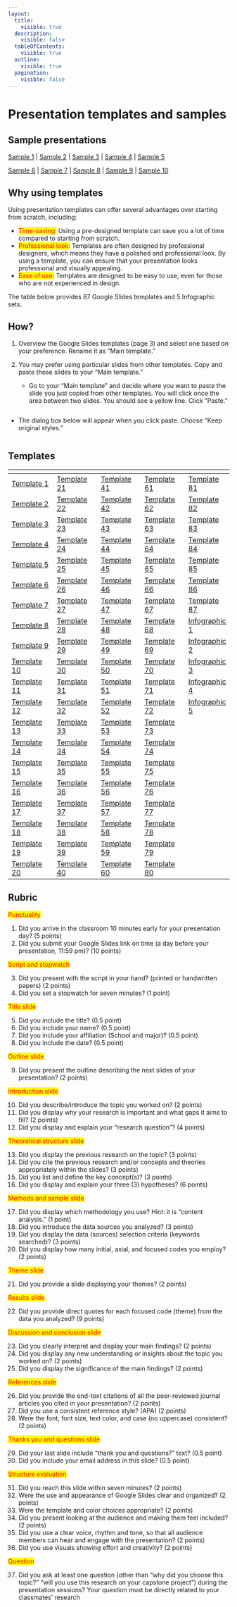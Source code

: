 ```yaml
---
layout:
  title:
    visible: true
  description:
    visible: false
  tableOfContents:
    visible: true
  outline:
    visible: true
  pagination:
    visible: false
---
```


# Presentation templates and samples

## Sample presentations

[Sample 1](https://docs.google.com/presentation/d/1k4EHEUQvzH2piIsJips1HsWTcH6PLlXE?rtpof=true\&usp=drive\_fs)   |   [Sample 2](https://docs.google.com/presentation/d/1kcW76bm7DAqRHEqpfvcm8FvYQLWmkQ9D?rtpof=true\&usp=drive\_fs)   |   [Sample 3](https://docs.google.com/presentation/d/1kt3-tw-G7mF9UUpkFhvrZ3XXVcPxClW6?rtpof=true\&usp=drive\_fs)   |   [Sample 4](https://docs.google.com/presentation/d/1kXC5vQ754Pc7teIpOr-8wVzo4NyUnt01?rtpof=true\&usp=drive\_fs)   |   [Sample 5](https://docs.google.com/presentation/d/1k2usKsZLw-2yTJFX-BVYGJErqMAGyD3I?rtpof=true\&usp=drive\_fs)

[Sample 6](https://docs.google.com/presentation/d/1k\_BQzEE5YNEYR-q2RngueEQPZPSvcvaj?rtpof=true\&usp=drive\_fs)   |   [Sample 7](https://docs.google.com/presentation/d/1kAarNwTj0bTZOCkKV-40MDQDXR20Wqj\_?rtpof=true\&usp=drive\_fs)   |   [Sample 8](https://docs.google.com/presentation/d/1kiD-5zA4HPgiMteyVSDf6zVJ38p2fG\_J?rtpof=true\&usp=drive\_fs)   |   [Sample 9](https://docs.google.com/presentation/d/1kUGhuyD4bkSinnG-rSG\_I4OHxelrwuVW?rtpof=true\&usp=drive\_fs)   |   [Sample 10](https://docs.google.com/presentation/d/1klmKVTIKIZMDnHy1YwTIv\_mbie9sQH5e?rtpof=true\&usp=drive\_fs)

## Why using templates

Using presentation templates can offer several advantages over starting from scratch, including:

* <mark style="color:red;">Time-saving:</mark> Using a pre-designed template can save you a lot of time compared to starting from scratch.&#x20;
* <mark style="color:red;">Professional look:</mark> Templates are often designed by professional designers, which means they have a polished and professional look. By using a template, you can ensure that your presentation looks professional and visually appealing.
* <mark style="color:red;">Ease of use:</mark> Templates are designed to be easy to use, even for those who are not experienced in design.&#x20;

The table below provides 87 Google Slides templates and 5 Infographic sets.

## How?

1. Overview the Google Slides templates (page 3) and select one based on your preference. Rename it as “Main template.”
2.  You may prefer using particular slides from other templates. Copy and paste those slides to your “Main template.”

    * Go to your “Main template” and decide where you want to paste the slide you just copied from other templates. You will click once the area between two slides. You should see a yellow line. Click “Paste.”



    <figure><img src="https://lh6.googleusercontent.com/1aWvcro0Auj09xH6B66KAI00X-5WnXjKWhBgK8WEWwAY6xSisvbR1mn-S7zMY-fs5g0kmIWW-svqdk5NLhDQfgCh5kGbsBmSsxHb_L8sCNgYrKL8eVTCD94IdJ1S9oIMVw6ms267trQjMbsXyLxxDJ8" alt=""><figcaption></figcaption></figure>

* The dialog box below will appear when you click paste. Choose “Keep original styles.”

<figure><img src="https://lh6.googleusercontent.com/lc9afSmjtiQazXhaC-i6amxAO0NqdVVgTCsjLHB6-k7bTwnvBCJ-nmH2KBpvitRwtH68coo5u3vxph1yZDZLuqiHXqLoMfi7XG_aYpJFfN3YJwR447f149ZF4t0pXQx91rnisjsuLV4mw4l5xgAqEQ0" alt=""><figcaption></figcaption></figure>

## Templates

<table data-header-hidden><thead><tr><th width="146"></th><th width="135"></th><th width="131"></th><th width="134"></th><th></th></tr></thead><tbody><tr><td><a href="https://docs.google.com/presentation/d/1l8U-5iMhQQ_ZaZP9Nv-EPrOcyWj-jcm0?rtpof=true&#x26;usp=drive_fs">Template 1</a></td><td><a href="https://docs.google.com/presentation/d/1lpznVwqkoIRvnZIzDw4al0V0DGUUgdBd?rtpof=true&#x26;usp=drive_fs">Template 21</a></td><td><a href="https://docs.google.com/presentation/d/1ntMyNu4bNaV6cWa4TsmyGO5U9AUqVBQl?rtpof=true&#x26;usp=drive_fs">Template 41</a></td><td><a href="https://docs.google.com/presentation/d/1pSzQ8dfyJh0D8rEaw1SUyiVMNoBvR_0Z?rtpof=true&#x26;usp=drive_fs">Template 61</a></td><td><a href="https://docs.google.com/presentation/d/1pe91ejUB7TLtd9LiMbCpywZU6BniMvUq?rtpof=true&#x26;usp=drive_fs">Template 81</a></td></tr><tr><td><a href="https://docs.google.com/presentation/d/1lLAC8YS4jwZRNYiJ8RGZEdmPgHi7BzZW?rtpof=true&#x26;usp=drive_fs">Template 2</a></td><td><a href="https://docs.google.com/presentation/d/1mMecLTUkQqG2RBzBtCIWgLHQ_4OwMY_K?rtpof=true&#x26;usp=drive_fs">Template 22</a></td><td><a href="https://docs.google.com/presentation/d/1oAv2xJU04K26IOy505oeMpZoX0gbEFXS?rtpof=true&#x26;usp=drive_fs">Template 42</a></td><td><a href="https://docs.google.com/presentation/d/1ozWquI0C8Ai5gfXhKSg7ary9jJM0MddN?rtpof=true&#x26;usp=drive_fs">Template 62</a></td><td><a href="https://docs.google.com/presentation/d/1qT-xmDoGjXF6VvYJEr8-lKpKPJf0zjK4?rtpof=true&#x26;usp=drive_fs">Template 82</a></td></tr><tr><td><a href="https://docs.google.com/presentation/d/1l_zhC87IwvX6Ch4v6JOWeKGruxh8byjb?rtpof=true&#x26;usp=drive_fs">Template 3</a></td><td><a href="https://docs.google.com/presentation/d/1loiS2TWovr2Zb1ZiQF6QfdGTZjlBMEif?rtpof=true&#x26;usp=drive_fs">Template 23</a></td><td><a href="https://docs.google.com/presentation/d/1nrPi3Fm-wpAFN_o-DE4RH2KjdhmCM5eO?rtpof=true&#x26;usp=drive_fs">Template 43</a></td><td><a href="https://docs.google.com/presentation/d/1orOovkZbk3qTmSvubL6V4yzlB2McVE69?rtpof=true&#x26;usp=drive_fs">Template 63</a></td><td><a href="https://docs.google.com/presentation/d/1qBC7plc4eNpPGFlvd4IFThkQ3tJJ3GrM?rtpof=true&#x26;usp=drive_fs">Template 83</a></td></tr><tr><td><a href="https://docs.google.com/presentation/d/1l-CpfCVteADiQ-D4ORo4mj92bI1adxiA?rtpof=true&#x26;usp=drive_fs">Template 4</a></td><td><a href="https://docs.google.com/presentation/d/1m6y1ooJnIZ695gTcAKN7_zROnW0kO8ye?rtpof=true&#x26;usp=drive_fs">Template 24</a></td><td><a href="https://docs.google.com/presentation/d/1oAhKxQic61EeSbvK24LM0M-RipMN_EUp?rtpof=true&#x26;usp=drive_fs">Template 44</a></td><td><a href="https://docs.google.com/presentation/d/1ovJ0sTVRNz_Dhatn51ZtI12qOqw6o1xe?rtpof=true&#x26;usp=drive_fs">Template 64</a></td><td><a href="https://docs.google.com/presentation/d/1q5XYR21kkfItgeXFcZpDwuzrn76vG6r1?rtpof=true&#x26;usp=drive_fs">Template 84</a></td></tr><tr><td><a href="https://docs.google.com/presentation/d/1kzZHJuO1K3VY3USpgt4GOD5yP-vpodSE?rtpof=true&#x26;usp=drive_fs">Template 5</a></td><td><a href="https://docs.google.com/presentation/d/1lhRcxf85tkQRGynlnwnzp6RzkU-QF0Rq?rtpof=true&#x26;usp=drive_fs">Template 25</a></td><td><a href="https://docs.google.com/presentation/d/1nbhD19EfLUB-EYjIKOfCPBjQnfVK2QlN?rtpof=true&#x26;usp=drive_fs">Template 45</a></td><td><a href="https://docs.google.com/presentation/d/1pXM1ua1Uc0m-omB7DTbSQdyDEZ1yQCA6?rtpof=true&#x26;usp=drive_fs">Template 65</a></td><td><a href="https://docs.google.com/presentation/d/1qUToO7VqIhVkVHORgPzHLR9s21My_cTy?rtpof=true&#x26;usp=drive_fs">Template 85</a></td></tr><tr><td><a href="https://docs.google.com/presentation/d/1kzNPsJoFa76dRUzeGVLGpiAjzLuWnr52?rtpof=true&#x26;usp=drive_fs">Template 6</a></td><td><a href="https://docs.google.com/presentation/d/1mOistI1g5kOykUI9ctLahY-GqXzKMv6l?rtpof=true&#x26;usp=drive_fs">Template 26</a></td><td><a href="https://docs.google.com/presentation/d/1nYryPWBUxdNRBRDmJ2WXQdjkzwfrRtlk?rtpof=true&#x26;usp=drive_fs">Template 46</a></td><td><a href="https://docs.google.com/presentation/d/1pFn2jFkDtieZ7FhT6yQjshWHrI9TjjhS?rtpof=true&#x26;usp=drive_fs">Template 66</a></td><td><a href="https://docs.google.com/presentation/d/1pc6Nz1pFVxhx1VtwdRRxv4UbHROslxTt?rtpof=true&#x26;usp=drive_fs">Template 86</a></td></tr><tr><td><a href="https://docs.google.com/presentation/d/1ldD6gy1L8rFo35liRE0QXJSTzRauKn93?rtpof=true&#x26;usp=drive_fs">Template 7</a></td><td><a href="https://docs.google.com/presentation/d/1lvDXScxAwlD0Kxloh7k1RWyXy1udN9IX?rtpof=true&#x26;usp=drive_fs">Template 27</a></td><td><a href="https://docs.google.com/presentation/d/1nn3JdtMg--1MhfvoU57FzQUrhhO99oRM?rtpof=true&#x26;usp=drive_fs">Template 47</a></td><td><a href="https://docs.google.com/presentation/d/1ot9d-3NhqzZgkdtgzsUv3tn9lMBg8ikH?rtpof=true&#x26;usp=drive_fs">Template 67</a></td><td><a href="https://docs.google.com/presentation/d/1pkVhQe0ivlSPwmC97QckqBNdAW2Xm2HY?rtpof=true&#x26;usp=drive_fs">Template 87</a></td></tr><tr><td><a href="https://docs.google.com/presentation/d/1lMU_yfKwtGoZTKhl74odNTl1lrNZbvf6?rtpof=true&#x26;usp=drive_fs">Template 8</a></td><td><a href="https://docs.google.com/presentation/d/1mAC_ASKSPQHlSgCNv_wm6UUwlT7TvCvU?rtpof=true&#x26;usp=drive_fs">Template 28</a></td><td><a href="https://docs.google.com/presentation/d/1o98rEPWrZ-kTQxrhwtZHexeb2uvI9AmF?rtpof=true&#x26;usp=drive_fs">Template 48</a></td><td><a href="https://docs.google.com/presentation/d/1ozsxA7P3X9ahXKmzU6Kf4C_I6S7OzsQO?rtpof=true&#x26;usp=drive_fs">Template 68</a></td><td><a href="https://docs.google.com/presentation/d/1qenv-s9s4ZBvCEehsI0NgEk6ogkxRKyA?rtpof=true&#x26;usp=drive_fs">Infographic 1</a></td></tr><tr><td><a href="https://docs.google.com/presentation/d/1lJ7gXkDzSLPFqV-JnVeGQ7u_QUscoXOg?rtpof=true&#x26;usp=drive_fs">Template 9</a></td><td><a href="https://docs.google.com/presentation/d/1n7yVuDpmlJbvs_dExyhpHOtmojcDUy_x?rtpof=true&#x26;usp=drive_fs">Template 29</a></td><td><a href="https://docs.google.com/presentation/d/1nqkQb8A0ufUFnsOGkekJGHmEKrc_qtzH?rtpof=true&#x26;usp=drive_fs">Template 49</a></td><td><a href="https://docs.google.com/presentation/d/1pQNrtXT9wdhzeh4K2QYBMFvhvFV_bpnq?rtpof=true&#x26;usp=drive_fs">Template 69</a></td><td><a href="https://docs.google.com/presentation/d/1q--VAMaF9EreekPVfWxvlZG4SwNk9_LZ?rtpof=true&#x26;usp=drive_fs">Infographic 2</a></td></tr><tr><td><a href="https://docs.google.com/presentation/d/1kujZqKjjfhc84doucoNSwakvmRhWonya?rtpof=true&#x26;usp=drive_fs">Template 10</a></td><td><a href="https://docs.google.com/presentation/d/1nDmysJDaIgP7K9nsnlyC58YhDpX9oWsy?rtpof=true&#x26;usp=drive_fs">Template 30</a></td><td><a href="https://docs.google.com/presentation/d/1o9WDGFVeoNi74mVlRtTibAk2LlLr2f-X?rtpof=true&#x26;usp=drive_fs">Template 50</a></td><td><a href="https://docs.google.com/presentation/d/1p6w30az8hOzbQeX1ZTyBr1GpVNm9UToE?rtpof=true&#x26;usp=drive_fs">Template 70</a></td><td><a href="https://docs.google.com/presentation/d/1pc7hGMoWF3MumUh1Y1AO8SEhZjoNpGVL?rtpof=true&#x26;usp=drive_fs">Infographic 3</a></td></tr><tr><td><a href="https://docs.google.com/presentation/d/1mKGnVAgOgBfPUA0gntgSZil2NV30T8lo?rtpof=true&#x26;usp=drive_fs">Template 11</a></td><td><a href="https://docs.google.com/presentation/d/1nL7wXga7pe2L1R6gPXYlv_K8cXu1-yAU?rtpof=true&#x26;usp=drive_fs">Template 31</a></td><td><a href="https://docs.google.com/presentation/d/1oNt3Mss92v94KICwrFryPpxukDG4CTKV?rtpof=true&#x26;usp=drive_fs">Template 51</a></td><td><a href="https://docs.google.com/presentation/d/1qGNrGXhCPwF70sqEF68guHcWhAYUouU0?rtpof=true&#x26;usp=drive_fs">Template 71</a></td><td><a href="https://docs.google.com/presentation/d/1qSBRTDRogVJwuBBuh6fipvFeORAJBbKl?rtpof=true&#x26;usp=drive_fs">Infographic 4</a></td></tr><tr><td><a href="https://docs.google.com/presentation/d/1lvu_3BT5AJOMH_bjedN7OoW4zi9jW-Mu?rtpof=true&#x26;usp=drive_fs">Template 12</a></td><td><a href="https://docs.google.com/presentation/d/1n3X0Zf9hZ-E4CL2GlZj9TbqLysFF9o0J?rtpof=true&#x26;usp=drive_fs">Template 32</a></td><td><a href="https://docs.google.com/presentation/d/1ogHU1ZULbfpXg6LdSuuU425wsGUej4EZ?rtpof=true&#x26;usp=drive_fs">Template 52</a></td><td><a href="https://docs.google.com/presentation/d/1pe8rFeNuvSv8ROT367NYF7FYeL1xy-Yk?rtpof=true&#x26;usp=drive_fs">Template 72</a></td><td><a href="https://docs.google.com/presentation/d/1p_5fyWj5i4ka17KP2LYMDwqJC4fY1iU8?rtpof=true&#x26;usp=drive_fs">Infographic 5</a></td></tr><tr><td><a href="https://docs.google.com/presentation/d/1lzArWmbro1pwWBN6Jw-nCcGzg6Sa1S9i?rtpof=true&#x26;usp=drive_fs">Template 13</a></td><td><a href="https://docs.google.com/presentation/d/1mwiEI3Oj4yv2oJcSKtTVMOzILDm0z6xn?rtpof=true&#x26;usp=drive_fs">Template 33</a></td><td><a href="https://docs.google.com/presentation/d/1oE2WQzjc_waWeAF4MxkPGfkxhnRC-TsG?rtpof=true&#x26;usp=drive_fs">Template 53</a></td><td><a href="https://docs.google.com/presentation/d/1qg33AIIKzp8mimHMCNxk4zkJRbz6niyp?rtpof=true&#x26;usp=drive_fs">Template 73</a></td><td></td></tr><tr><td><a href="https://docs.google.com/presentation/d/1mFqKPXoyG99JtvPAbLr9VcAihnce6-ER?rtpof=true&#x26;usp=drive_fs">Template 14</a></td><td><a href="https://docs.google.com/presentation/d/1nIMSRsAjiBMYw6UX5HK_Ya9cq1FqRayB?rtpof=true&#x26;usp=drive_fs">Template 34</a></td><td><a href="https://docs.google.com/presentation/d/1ohQNxvEA06H9-G-MndwzsTYAULtAHxin?rtpof=true&#x26;usp=drive_fs">Template 54</a></td><td><a href="https://docs.google.com/presentation/d/1prnS2rRBIREkWo96iBPjQiHMjt2v-mqk?rtpof=true&#x26;usp=drive_fs">Template 74</a></td><td></td></tr><tr><td><a href="https://docs.google.com/presentation/d/1mSBEAx3HojXgFVBk5Go67oR9EZSFsmSL?rtpof=true&#x26;usp=drive_fs">Template 15</a></td><td><a href="https://docs.google.com/presentation/d/1nJxNpJ9mNXPbvLQvzHiOILMEKa-kH97D?rtpof=true&#x26;usp=drive_fs">Template 35</a></td><td><a href="https://docs.google.com/presentation/d/1oPlPyoW9PlfubwjCZle2tLqWETvozyAM?rtpof=true&#x26;usp=drive_fs">Template 55</a></td><td><a href="https://docs.google.com/presentation/d/1qClk-8VspQ615OPTDDOqZBkJDulFo4RO?rtpof=true&#x26;usp=drive_fs">Template 75</a></td><td></td></tr><tr><td><a href="https://docs.google.com/presentation/d/1maLYPZXc6hwooWqqtA3Mw5I2-sTLrTSk?rtpof=true&#x26;usp=drive_fs">Template 16</a></td><td><a href="https://docs.google.com/presentation/d/1meOC3CDKmUna-WZ1bDufBqNhwiwV2q5l?rtpof=true&#x26;usp=drive_fs">Template 36</a></td><td><a href="https://docs.google.com/presentation/d/1oUhnAEhq49_E-l7vW774u8tvbaKIXWwg?rtpof=true&#x26;usp=drive_fs">Template 56</a></td><td><a href="https://docs.google.com/presentation/d/1pvOUP8J_Ir4952O4weBOq5e78FwyJzRX?rtpof=true&#x26;usp=drive_fs">Template 76</a></td><td></td></tr><tr><td><a href="https://docs.google.com/presentation/d/1m_1CMhe8F9XMfoVb70mu292FLxvxo-nE?rtpof=true&#x26;usp=drive_fs">Template 17</a></td><td><a href="https://docs.google.com/presentation/d/1mjbjIvFD5A4HEaqcYxXLvqY6t_oky1mb?rtpof=true&#x26;usp=drive_fs">Template 37</a></td><td><a href="https://docs.google.com/presentation/d/1odyIjIVkeKcy7waE8emCDtpyJvSNELZ2?rtpof=true&#x26;usp=drive_fs">Template 57</a></td><td><a href="https://docs.google.com/presentation/d/1qty2dyjjPEd_fEJCfOGuB8BMq0LRjqmY?rtpof=true&#x26;usp=drive_fs">Template 77</a></td><td></td></tr><tr><td><a href="https://docs.google.com/presentation/d/1me02ROiGYa-o8HiihE3PgsTb6jaUwQMb?rtpof=true&#x26;usp=drive_fs">Template 18</a></td><td><a href="https://docs.google.com/presentation/d/1mlRJeXag6TUrt6gTB4TvAYj6V22x6gjt?rtpof=true&#x26;usp=drive_fs">Template 38</a></td><td><a href="https://docs.google.com/presentation/d/1oVZaS6VfzYDfpMpVTJ3iD5xdqwKu_eh7?rtpof=true&#x26;usp=drive_fs">Template 58</a></td><td><a href="https://docs.google.com/presentation/d/1qGsbErNta8k3PT83lfQbSeouA7P7P5ix?rtpof=true&#x26;usp=drive_fs">Template 78</a></td><td></td></tr><tr><td><a href="https://docs.google.com/presentation/d/1mKcwAUwdAQnXwHEgiOG8Wkac0JumNjOw?rtpof=true&#x26;usp=drive_fs">Template 19</a></td><td><a href="https://docs.google.com/presentation/d/1mghbJgVaLLOcFw4A8FfSmU7M_Njv_Lks?rtpof=true&#x26;usp=drive_fs">Template 39</a></td><td><a href="https://docs.google.com/presentation/d/1olO7p4APgQNNLzZWxWLo4Hv9Lz0zJf-k?rtpof=true&#x26;usp=drive_fs">Template 59</a></td><td><a href="https://docs.google.com/presentation/d/1q8QLqlJSZCpCc8ZnK2vIKbSBQaldsnRg?rtpof=true&#x26;usp=drive_fs">Template 79</a></td><td></td></tr><tr><td><a href="https://docs.google.com/presentation/d/1mHuXfNv9Tsby6voWzG-hIpLtdRhJtMFt?rtpof=true&#x26;usp=drive_fs">Template 20</a></td><td><a href="https://docs.google.com/presentation/d/1miDaOKqhG9rrcqIV7DjLgmNoHm0icxq1?rtpof=true&#x26;usp=drive_fs">Template 40</a></td><td><a href="https://docs.google.com/presentation/d/1og14aoafocecUeLUhucFOgJ2tgukGKaR?rtpof=true&#x26;usp=drive_fs">Template 60</a></td><td><a href="https://docs.google.com/presentation/d/1qvzKILTFrTtDg2jG32y_5WGyZvStjC2B?rtpof=true&#x26;usp=drive_fs">Template 80</a></td><td></td></tr></tbody></table>

## Rubric

<mark style="color:red;">Punctuality</mark>

1. Did you arrive in the classroom 10 minutes early for your presentation day? (5 points)
2. Did you submit your Google Slides link on time (a day before your presentation, 11:59 pm)? (10 points)

<mark style="color:red;">Script and stopwatch</mark>

3. Did you present with the script in your hand? (printed or handwritten papers) (2 points)
4. Did you set a stopwatch for seven minutes? (1 point)

<mark style="color:red;">Title slide</mark>

5. Did you include the title? (0.5 point)
6. Did you include your name? (0.5 point)
7. Did you include your affiliation (School and major)? (0.5 point)
8. Did you include the date? (0.5 point)

<mark style="color:red;">Outline slide</mark>

9. Did you present the outline describing the next slides of your presentation? (2 points)

<mark style="color:red;">Introduction slide</mark>

10. Did you describe/introduce the topic you worked on? (2 points)
11. Did you display why your research is important and what gaps it aims to fill? (2 points)
12. Did you display and explain your “research question”? (4 points)

<mark style="color:red;">Theoretical structure slide</mark>

13. Did you  display the previous research on the topic? (3 points)
14. Did you cite the previous research and/or concepts and theories appropriately within the slides? (3 points)
15. Did you list and define the key concept(s)? (3 points)
16. Did you display and explain your three (3) hypotheses? (6 points)

<mark style="color:red;">Methods and sample slide</mark>

17. Did you display which methodology you use? Hint: it is “content analysis.” (1 point)
18. Did you introduce the data sources you analyzed? (3 points)
19. Did you display the data (sources) selection criteria (keywords searched)? (3 points)
20. Did you display how many initial, axial, and focused codes you employ? (2 points)

<mark style="color:red;">Theme slide</mark>

21. Did you provide a slide displaying your themes? (2 points)

<mark style="color:red;">Results slide</mark>

22. Did you provide direct quotes for each focused code (theme) from the data you analyzed? (9 points)

<mark style="color:red;">Discussion and conclusion slide</mark>

23. Did you clearly interpret and display your main findings? (2 points)
24. Did you display any new understanding or insights about the topic you worked on? (2 points)
25. Did you display the significance of the main findings? (2 points)

<mark style="color:red;">References slide</mark>

26. Did you provide the end-text citations of all the peer-reviewed journal articles you cited in your presentation? (2 points)
27. Did you use a consistent reference style? (APA) (2 points)
28. Were the font, font size, text color, and case (no uppercase) consistent? (2 points)

<mark style="color:red;">Thanks you and questions slide</mark>

29. Did your last slide include “thank you and questions?” text? (0.5 point)
30. Did you include your email address in this slide? (0.5 point)

<mark style="color:red;">Structure evaluation</mark>

31. Did you reach this slide within seven minutes? (2 points)
32. Were the use and appearance of Google Slides clear and organized? (2 points)
33. Were the template and color choices appropriate? (2 points)
34. Did you present looking at the audience and making them feel included? (2 points)
35. Did you use a clear voice, rhythm and tone, so that all audience members can hear and engage with the presentation? (2 points)
36. Did you use visuals showing effort and creativity? (2 points)

<mark style="color:red;">Question</mark>

37. Did you ask at least one question (other than “why did you choose this topic?” “will you use this research on your capstone project”) during the presentation sessions? Your question must be directly related to your classmates’ research
